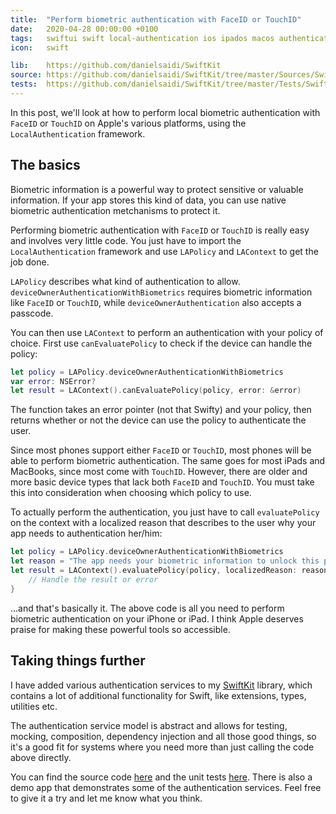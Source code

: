 ```yaml
---
title:  "Perform biometric authentication with FaceID or TouchID"
date:   2020-04-28 00:00:00 +0100
tags:   swiftui swift local-authentication ios ipados macos authentication
icon:   swift

lib:    https://github.com/danielsaidi/SwiftKit
source: https://github.com/danielsaidi/SwiftKit/tree/master/Sources/SwiftKit/Authentication
tests:  https://github.com/danielsaidi/SwiftKit/tree/master/Tests/SwiftKitTests/Authentication
---
```


In this post, we'll look at how to perform local biometric authentication with `FaceID` or `TouchID` on Apple's various platforms, using the `LocalAuthentication` framework.


## The basics

Biometric information is a powerful way to protect sensitive or valuable information. If your app stores this kind of data, you can use native biometric authentication metchanisms to protect it.

Performing biometric authentication with `FaceID` or `TouchID` is really easy and involves very little code. You just have to import the `LocalAuthentication` framework and use `LAPolicy` and `LAContext` to get the job done.

`LAPolicy` describes what kind of authentication to allow. `deviceOwnerAuthenticationWithBiometrics` requires biometric information like `FaceID` or `TouchID`, while `deviceOwnerAuthentication` also accepts a passcode.

You can then use `LAContext` to perform an authentication with your policy of choice. First use `canEvaluatePolicy` to check if the device can handle the policy:

```swift
let policy = LAPolicy.deviceOwnerAuthenticationWithBiometrics
var error: NSError?
let result = LAContext().canEvaluatePolicy(policy, error: &error)
```

The function takes an error pointer (not that Swifty) and your policy, then returns whether or not the device can use the policy to authenticate the user.

Since most phones support either `FaceID` or `TouchID`, most phones will be able to perform biometric authentication. The same goes for most iPads and MacBooks, since most come with `TouchID`. However, there are older and more basic device types that lack both `FaceID` and `TouchID`. You must take this into consideration when choosing which policy to use.

To actually perform the authentication, you just have to call `evaluatePolicy` on the context with a localized reason that describes to the user why your app needs to authentication her/him:

```swift
let policy = LAPolicy.deviceOwnerAuthenticationWithBiometrics
let reason = "The app needs your biometric information to unlock this part of the app"
let result = LAContext().evaluatePolicy(policy, localizedReason: reason) { result, error in
    // Handle the result or error
}
```

...and that's basically it. The above code is all you need to perform biometric authentication on your iPhone or iPad. I think Apple deserves praise for making these powerful tools so accessible.


## Taking things further

I have added various authentication services to my [SwiftKit]({{page.lib}}) library, which contains a lot of additional functionality for Swift, like extensions, types, utilities etc.

The authentication service model is abstract and allows for testing, mocking, composition, dependency injection and all those good things, so it's a good fit for systems where you need more than just calling the code above directly.

You can find the source code [here]({{page.source}}) and the unit tests [here]({{page.tests}}). There is also a demo app that demonstrates some of the authentication services. Feel free to give it a try and let me know what you think.